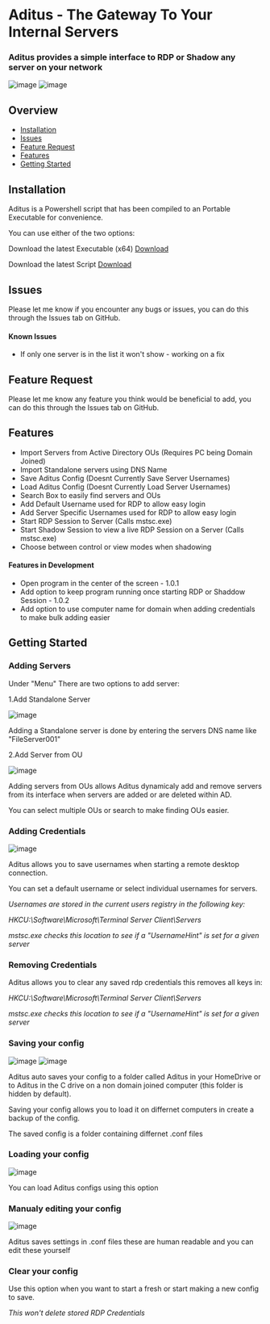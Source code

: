 # Aditus - The Gateway To Your Internal Servers
### Aditus provides a simple interface to RDP or Shadow any server on your network

![image](https://github.com/NathanLouth/Aditus/blob/main/Images/AditusMain.png)
![image](https://github.com/NathanLouth/Aditus/blob/main/Images/AditusMenu.png)

## Overview
- [Installation](https://github.com/NathanLouth/Aditus#installation)
- [Issues](https://github.com/NathanLouth/Aditus#issues)
- [Feature Request](https://github.com/NathanLouth/Aditus#feature-request)
- [Features](https://github.com/NathanLouth/Aditus#features)
- [Getting Started](https://github.com/NathanLouth/Aditus/blob/main/README.md#getting-started)

## Installation

Aditus is a Powershell script that has been compiled to an Portable Executable for convenience.

You can use either of the two options:

Download the latest Executable (x64)
[Download](https://github.com/NathanLouth/Aditus/releases)

Download the latest Script
[Download](https://github.com/NathanLouth/Aditus/releases)

## Issues

Please let me know if you encounter any bugs or issues, you can do this through the Issues tab on GitHub.

#### Known Issues

- If only one server is in the list it won't show - working on a fix

## Feature Request

Please let me know any feature you think would be beneficial to add, you can do this through the Issues tab on GitHub.

## Features

- Import Servers from Active Directory OUs (Requires PC being Domain Joined)
- Import Standalone servers using DNS Name
- Save Aditus Config (Doesnt Currently Save Server Usernames)
- Load Aditus Config (Doesnt Currently Load Server Usernames)
- Search Box to easily find servers and OUs
- Add Default Username used for RDP to allow easy login
- Add Server Specific Usernames used for RDP to allow easy login
- Start RDP Session to Server (Calls mstsc.exe)
- Start Shadow Session to view a live RDP Session on a Server (Calls mstsc.exe)
- Choose between control or view modes when shadowing

#### Features in Development

- Open program in the center of the screen - 1.0.1
- Add option to keep program running once starting RDP or Shaddow Session - 1.0.2
- Add option to use computer name for domain when adding credentials to make bulk adding easier

## Getting Started

### Adding Servers

Under "Menu" There are two options to add server:

1.Add Standalone Server

![image](https://github.com/NathanLouth/Aditus/blob/main/Images/AditusStandalonePC.png)

Adding a Standalone server is done by entering the servers DNS name like "FileServer001"

2.Add Server from OU

![image](https://github.com/NathanLouth/Aditus/blob/main/Images/AditusOU.png)

Adding servers from OUs allows Aditus dynamicaly add and remove servers from its interface when servers are added or are deleted within AD.

You can select multiple OUs or search to make finding OUs easier.

### Adding Credentials

![image](https://github.com/NathanLouth/Aditus/blob/main/Images/AditusAddCred.png)

Aditus allows you to save usernames when starting a remote desktop connection.

You can set a default username or select individual usernames for servers.

*Usernames are stored in the current users registry in the following key:*

*HKCU:\Software\Microsoft\Terminal Server Client\Servers*

*mstsc.exe checks this location to see if a "UsernameHint" is set for a given server*

### Removing Credentials

Aditus allows you to clear any saved rdp credentials this removes all keys in:

*HKCU:\Software\Microsoft\Terminal Server Client\Servers*

*mstsc.exe checks this location to see if a "UsernameHint" is set for a given server*

### Saving your config

![image](https://github.com/NathanLouth/Aditus/blob/main/Images/AditusConfigName.png)
![image](https://github.com/NathanLouth/Aditus/blob/main/Images/AditusSelectFolderSave.png)

Aditus auto saves your config to a folder called Aditus in your HomeDrive or to Aditus in the C drive on a non domain joined computer (this folder is hidden by default).

Saving your config allows you to load it on differnet computers in create a backup of the config.

The saved config is a folder containing differnet .conf files

### Loading your config

![image](https://github.com/NathanLouth/Aditus/blob/main/Images/AditusLoadConfig.png)

You can load Aditus configs using this option

### Manualy editing your config

![image](https://github.com/NathanLouth/Aditus/blob/main/Images/AditusConfigFiles.png)

Aditus saves settings in .conf files these are human readable and you can edit these yourself

### Clear your config

Use this option when you want to start a fresh or start making a new config to save.

*This won't delete stored RDP Credentials*
